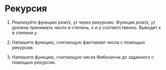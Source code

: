 # Рекурсия

1. Реализуйте функцию *pow(x, y)* через рекурсию.
Функция *pow(x, y)* должна принимать число и степень, *x* и *y* соответственно. Выводит *x* в степени *y*.

2. Напишите функцию, считающую факториал числа с помощью рекурсии.

3. Напишите функцию, считающую числа Фибоначчи до заданного с помощью рекурсии.
